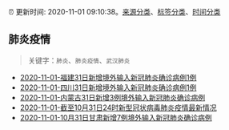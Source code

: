 :alarm_clock: 更新时间: 2020-11-01 09:10:38。[来源分类](../README.md)、[标签分类](../TAGS.md)、[时间分类](../TIMELINE.md)

## 肺炎疫情


> 关键字：`肺炎`、`肺炎疫情`、`武汉肺炎`



- [2020-11-01-福建31日新增境外输入新冠肺炎确诊病例1例](http://app.cctv.com/special/cportal/detail/arti/index.html?id=Arti1H3wmQhMXRpYR4Q1Tzof201101&isfromapp=1) 
- [2020-11-01-四川31日新增境外输入新冠肺炎确诊病例1例](http://app.cctv.com/special/cportal/detail/arti/index.html?id=ArtiL6sJVnANHrNfAP72Gs15201101&isfromapp=1) 
- [2020-11-01-内蒙古31日新增3例境外输入新冠肺炎确诊病例](http://app.cctv.com/special/cportal/detail/arti/index.html?id=Arti4s7XMRz30dOPiDyjrvkR201101&isfromapp=1) 
- [2020-11-01-截至10月31日24时新型冠状病毒肺炎疫情最新情况](http://www.nhc.gov.cn/xcs/yqtb/202011/357c1bf3e78f47a3b3c9b7cffec1b7b5.shtml) 
- [2020-11-01-10月31日甘肃新增7例境外输入新冠肺炎确诊病例](http://app.cctv.com/special/cportal/detail/arti/index.html?id=ArtiVCs3IyGHTof1l7CSxXGT201101&isfromapp=1) 